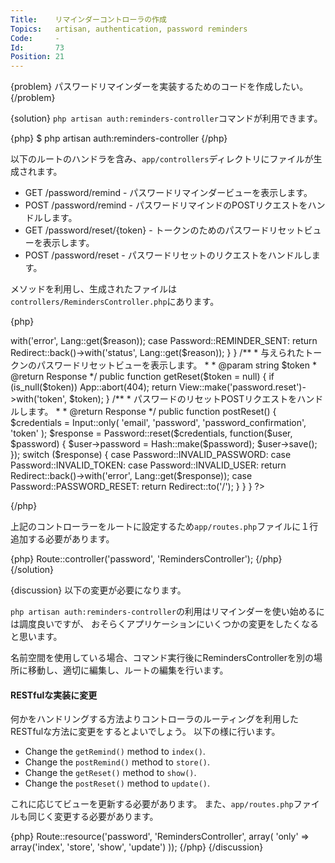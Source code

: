 ```yaml
---
Title:    リマインダーコントローラの作成
Topics:   artisan, authentication, password reminders
Code:     -
Id:       73
Position: 21
---
```


{problem}
パスワードリマインダーを実装するためのコードを作成したい。
{/problem}

{solution}
`php artisan auth:reminders-controller`コマンドが利用できます。

{php}
$ php artisan auth:reminders-controller
{/php}

以下のルートのハンドラを含み、`app/controllers`ディレクトリにファイルが生成されます。

* GET /password/remind - パスワードリマインダービューを表示します。
* POST /password/remind - パスワードリマインドのPOSTリクエストをハンドルします。
* GET /password/reset/{token} - トークンのためのパスワードリセットビューを表示します。
* POST /password/reset - パスワードリセットのリクエストをハンドルします。

メソッドを利用し、生成されたファイルは`controllers/RemindersController.php`にあります。

{php}
<?php

class RemindersController extends Controller {

  /**
   * Display the password reminder view.
   *
   * @return Response
   */
  public function getRemind()
  {
    return View::make('password.remind');
  }

  /**
	 * パスワードリマインドのPOSTリクエストをハンドルします。
   *
   * @return Response
   */
  public function postRemind()
  {
    switch (Password::remind(Input::only('email')))
    {
      case Password::INVALID_USER:
        return Redirect::back()->with('error', Lang::get($reason));

      case Password::REMINDER_SENT:
        return Redirect::back()->with('status', Lang::get($reason));
    }
  }

  /**
	 * 与えられたトークンのパスワードリセットビューを表示します。
   *
   * @param  string  $token
   * @return Response
   */
  public function getReset($token = null)
  {
    if (is_null($token)) App::abort(404);

    return View::make('password.reset')->with('token', $token);
  }

  /**
	 * パスワードのリセットPOSTリクエストをハンドルします。
   *
   * @return Response
   */
  public function postReset()
  {
    $credentials = Input::only(
      'email', 'password', 'password_confirmation', 'token'
    );

    $response = Password::reset($credentials, function($user, $password)
    {
      $user->password = Hash::make($password);

      $user->save();
    });

    switch ($response)
    {
      case Password::INVALID_PASSWORD:
      case Password::INVALID_TOKEN:
      case Password::INVALID_USER:
        return Redirect::back()->with('error', Lang::get($response));

      case Password::PASSWORD_RESET:
        return Redirect::to('/');
    }
  }
}
?>
{/php}

上記のコントローラーをルートに設定するため`app/routes.php`ファイルに１行追加する必要があります。

{php}
Route::controller('password', 'RemindersController');
{/php}
{/solution}

{discussion}
以下の変更が必要になります。

`php artisan auth:reminders-controller`の利用はリマインダーを使い始めるには調度良いですが、
おそらくアプリケーションにいくつかの変更をしたくなると思います。

名前空間を使用している場合、コマンド実行後にRemindersControllerを別の場所に移動し、適切に編集し、ルートの編集を行います。

#### RESTfulな実装に変更

何かをハンドリングする方法よりコントローラのルーティングを利用したRESTfulな方法に変更をするとよいでしょう。
以下の様に行います。

* Change the `getRemind()` method to `index()`.
* Change the `postRemind()` method to `store()`.
* Change the `getReset()` method to `show()`.
* Change the `postReset()` method to `update()`.

これに応じてビューを更新する必要があります。
また、`app/routes.php`ファイルも同じく変更する必要があります。

{php}
Route::resource('password', 'RemindersController', array(
    'only' => array('index', 'store', 'show', 'update')
));
{/php}
{/discussion}
